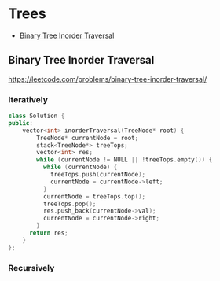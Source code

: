 # Trees

+ [Binary Tree Inorder Traversal](#binary-tree-inorder-traversal)

## Binary Tree Inorder Traversal

https://leetcode.com/problems/binary-tree-inorder-traversal/

### Iteratively

```C++
class Solution {
public:
    vector<int> inorderTraversal(TreeNode* root) {
        TreeNode* currentNode = root;
        stack<TreeNode*> treeTops;
        vector<int> res;
        while (currentNode != NULL || !treeTops.empty()) {
          while (currentNode) {
            treeTops.push(currentNode);
            currentNode = currentNode->left;
          }
          currentNode = treeTops.top();
          treeTops.pop();
          res.push_back(currentNode->val);
          currentNode = currentNode->right;
        }
      return res;
    }
};
```

### Recursively

```C++
